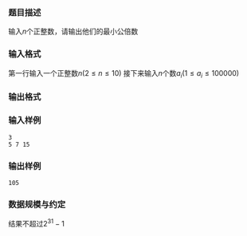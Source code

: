 ### 题目描述
输入$n$个正整数，请输出他们的最小公倍数
### 输入格式
第一行输入一个正整数$n( 2 \leq n \leq 10)$
接下来输入$n$个数$a_i(1 \leq a_i \leq 100000)$
### 输出格式
### 输入样例
```
3
5 7 15
```
### 输出样例
```
105
```
### 数据规模与约定
结果不超过$2^{31} - 1$